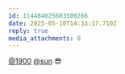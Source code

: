 ```yaml
---
id: 114484025603500266
date: 2025-05-10T14:33:17.710Z
reply: true
media_attachments: 0
---
```


[@1900](https://social.1900.live/@1900) [@sun](https://jiong.us/@sun) 😎

